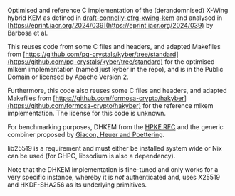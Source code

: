 Optimised and reference C implementation of the (derandomnised) X-Wing hybrid KEM as defined in [draft-connolly-cfrg-xwing-kem](https://datatracker.ietf.org/doc/draft-connolly-cfrg-xwing-kem/) and analysed in [https://eprint.iacr.org/2024/039](https://eprint.iacr.org/2024/039) by Barbosa et al.

This reuses code from some C files and headers, and adapted Makefiles from [https://github.com/pq-crystals/kyber/tree/standard](https://github.com/pq-crystals/kyber/tree/standard) for the optimised mlkem implementation (named just kyber in the repo), and is in the Public Domain or licensed by Apache Version 2. 

Furthermore, this code also reuses some C files and headers, and adapted Makefiles from [https://github.com/formosa-crypto/hakyber](https://github.com/formosa-crypto/hakyber) for the reference mlkem implementation. The license for this code is unknown.  

For benchmarking purposes, DHKEM from the [HPKE RFC](https://www.rfc-editor.org/rfc/rfc9180.html) and the generic combiner proposed by [Giacon, Heuer and Poettering](https://eprint.iacr.org/2018/024.pdf).

lib25519 is a requirement and must either be installed system wide or Nix can be used (for GHPC, libsodium is also a dependency).

Note that the DHKEM implementation is fine-tuned and only works for a very specific instance, whereby it is *not* authenticated and, uses X25519 and HKDF-SHA256 as its underlying primitives.

